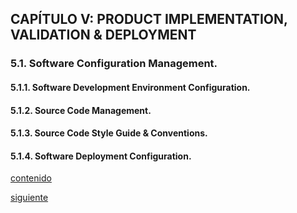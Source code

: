 ## CAPÍTULO V: PRODUCT IMPLEMENTATION, VALIDATION & DEPLOYMENT

### 5.1. Software Configuration Management.
#### 5.1.1. Software Development Environment Configuration.
#### 5.1.2. Source Code Management.
#### 5.1.3. Source Code Style Guide & Conventions.
#### 5.1.4. Software Deployment Configuration.

[contenido](../contenido.md)

[siguiente](./5.2-landing-page-services-and-applications-implementation.md)